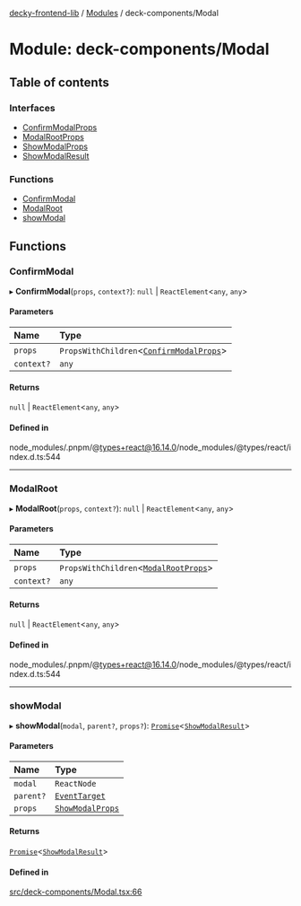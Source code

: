 [decky-frontend-lib](../README.md) / [Modules](../modules.md) / deck-components/Modal

# Module: deck-components/Modal

## Table of contents

### Interfaces

- [ConfirmModalProps](../interfaces/deck_components_Modal.ConfirmModalProps.md)
- [ModalRootProps](../interfaces/deck_components_Modal.ModalRootProps.md)
- [ShowModalProps](../interfaces/deck_components_Modal.ShowModalProps.md)
- [ShowModalResult](../interfaces/deck_components_Modal.ShowModalResult.md)

### Functions

- [ConfirmModal](deck_components_Modal.md#confirmmodal)
- [ModalRoot](deck_components_Modal.md#modalroot)
- [showModal](deck_components_Modal.md#showmodal)

## Functions

### ConfirmModal

▸ **ConfirmModal**(`props`, `context?`): ``null`` \| `ReactElement`<`any`, `any`\>

#### Parameters

| Name | Type |
| :------ | :------ |
| `props` | `PropsWithChildren`<[`ConfirmModalProps`](../interfaces/deck_components_Modal.ConfirmModalProps.md)\> |
| `context?` | `any` |

#### Returns

``null`` \| `ReactElement`<`any`, `any`\>

#### Defined in

node_modules/.pnpm/@types+react@16.14.0/node_modules/@types/react/index.d.ts:544

___

### ModalRoot

▸ **ModalRoot**(`props`, `context?`): ``null`` \| `ReactElement`<`any`, `any`\>

#### Parameters

| Name | Type |
| :------ | :------ |
| `props` | `PropsWithChildren`<[`ModalRootProps`](../interfaces/deck_components_Modal.ModalRootProps.md)\> |
| `context?` | `any` |

#### Returns

``null`` \| `ReactElement`<`any`, `any`\>

#### Defined in

node_modules/.pnpm/@types+react@16.14.0/node_modules/@types/react/index.d.ts:544

___

### showModal

▸ **showModal**(`modal`, `parent?`, `props?`): [`Promise`]( https://developer.mozilla.org/en-US/docs/Web/JavaScript/Reference/Global_Objects/Promise )<[`ShowModalResult`](../interfaces/deck_components_Modal.ShowModalResult.md)\>

#### Parameters

| Name | Type |
| :------ | :------ |
| `modal` | `ReactNode` |
| `parent?` | [`EventTarget`]( https://developer.mozilla.org/en-US/docs/Web/API/EventTarget ) |
| `props` | [`ShowModalProps`](../interfaces/deck_components_Modal.ShowModalProps.md) |

#### Returns

[`Promise`]( https://developer.mozilla.org/en-US/docs/Web/JavaScript/Reference/Global_Objects/Promise )<[`ShowModalResult`](../interfaces/deck_components_Modal.ShowModalResult.md)\>

#### Defined in

[src/deck-components/Modal.tsx:66](https://github.com/SteamDeckHomebrew/decky-frontend-lib/blob/c84a091/src/deck-components/Modal.tsx#L66)
